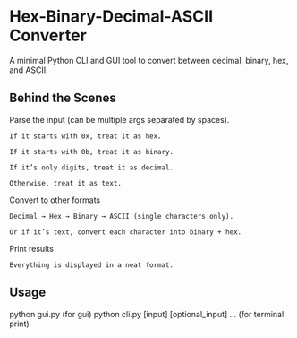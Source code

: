 # Hex-Binary-Decimal-ASCII Converter

A minimal Python CLI and GUI tool to convert between decimal, binary, hex, and ASCII.

## Behind the Scenes

Parse the input (can be multiple args separated by spaces).

    If it starts with 0x, treat it as hex.

    If it starts with 0b, treat it as binary.

    If it’s only digits, treat it as decimal.

    Otherwise, treat it as text.

Convert to other formats

    Decimal → Hex → Binary → ASCII (single characters only).

    Or if it’s text, convert each character into binary + hex.

Print results
    
    Everything is displayed in a neat format.

## Usage

python gui.py (for gui)
python cli.py [input] [optional_input] ... (for terminal print)